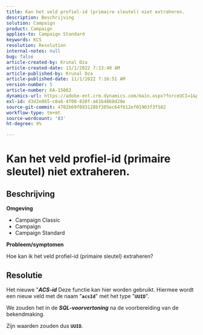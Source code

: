 ```yaml
---
title: Kan het veld profiel-id (primaire sleutel) niet extraheren.
description: Beschrijving
solution: Campaign
product: Campaign
applies-to: Campaign Standard
keywords: KCS
resolution: Resolution
internal-notes: null
bug: false
article-created-by: Krunal Oza
article-created-date: 11/1/2022 7:13:40 AM
article-published-by: Krunal Oza
article-published-date: 11/1/2022 7:16:51 AM
version-number: 5
article-number: KA-15082
dynamics-url: https://adobe-ent.crm.dynamics.com/main.aspx?forceUCI=1&pagetype=entityrecord&etn=knowledgearticle&id=a57b73b5-b459-ed11-9561-6045bd0067ea
exl-id: d3d2e865-c8a6-4f00-820f-a61b4868d20e
source-git-commit: 4702b69f883128bf305ec64f012ef01903f3f582
workflow-type: tm+mt
source-wordcount: '83'
ht-degree: 9%

---
```


# Kan het veld profiel-id (primaire sleutel) niet extraheren.

## Beschrijving

<b>Omgeving</b>


- Campaign Classic
- Campaign
- Campaign Standard



<b>Probleem/symptomen</b>


Hoe kan ik het veld profiel-id (primaire sleutel) extraheren?


## Resolutie


Het nieuwe &quot;<b>*ACS-id</b>* Deze functie kan hier worden gebruikt. Hiermee wordt een nieuw veld met de naam &quot;<b>`acsId`</b>&quot; met het type &quot;<b>`UUID`</b>&quot;.

We zouden het in de <b>*SQL-voorvertoning</b>* na de voorbereiding van de bekendmaking.

Zijn waarden zouden dus <b>`UUID`</b>.
